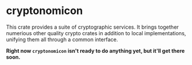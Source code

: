 # cryptonomicon 

This crate provides a suite of cryptographic services. It brings together numerious other quality crypto crates in addition to local implementations, unifying them all through a common interface.

**Right now `cryptonomicon` isn't ready to do anything yet, but it'll get there soon.**
